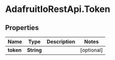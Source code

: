 # AdafruitIoRestApi.Token

## Properties

Name | Type | Description | Notes
------------ | ------------- | ------------- | -------------
**token** | **String** |  | [optional] 


